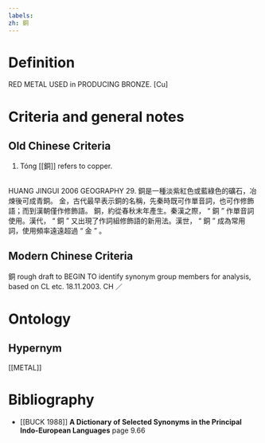 ```yaml
---
labels: 
zh: 銅
---
```


# Definition
RED METAL USED in PRODUCING BRONZE. [Cu]
# Criteria and general notes
## Old Chinese Criteria
1. Tóng [[銅]] refers to copper.
## 
HUANG JINGUI 2006
GEOGRAPHY 29. 銅是一種淡紫紅色或藍綠色的礦石，冶煉後可成青銅。
金，古代最早表示銅的名稱，先秦時既可作單音詞，也可作修飾語；而到漢朝僅作修飾語。
銅，約從春秋末年產生。秦漢之際， “ 銅 ” 作單音詞使用。漢代， “ 銅 ” 又出現了作詞組修飾語的新用法。漢世， “ 銅 ” 成為常用詞，使用頻率遠遠超過 “ 金 ” 。
## Modern Chinese Criteria
銅
rough draft to BEGIN TO identify synonym group members for analysis, based on CL etc. 18.11.2003. CH ／
# Ontology

## Hypernym
[[METAL]]
# Bibliography
- [[BUCK 1988]]
**A Dictionary of Selected Synonyms in the Principal Indo-European Languages** page 9.66
